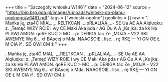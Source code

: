 +++
title = "Szczegóły wniosku W1461"
date = "2024-06-12"
source = "https://bip.brg.gda.pl/images/uploads/wnioski-do-planu-ogolnego/w1461.pdf"
tags = ["wnioski-ogolne"]
geolinks = []
raw = ". Mańka ję, zta4Ć MIAL. „..RELTKCAN ....pRLALIAĄ....- SE Ua AE   AA Alqluqku: z. „Temęć WIZY RCIE i wy CE Maki Aka pda r AG Óu A A „Ks jka: ża kk Ha PLAWI AMON. qoRE KUC > MC... p: DERIGA tac Ze „MOJA - V22 SKI AWEMYE Wg 6... xf BAscej  o Mda.  NAAOŚOIE . lisc... rę RKĘ — YI GN OE Ł M CIA if . SD OWI CM ż "
+++

. Mańka ję, zta4Ć MIAL. „..RELTKCAN ....pRLALIAĄ....- SE Ua AE
  AA
Alqluqku: z. „Temęć WIZY RCIE i wy CE Maki Aka pda r
AG Óu A A „Ks jka: ża kk Ha PLAWI AMON. qoRE KUC > MC... p: DERIGA tac Ze
„MOJA - V22 SKI AWEMYE Wg 6... xf BAscej  o Mda.  NAAOŚOIE . lisc... rę RKĘ —
YI GN OE Ł M CIA if . SD OWI CM ż



